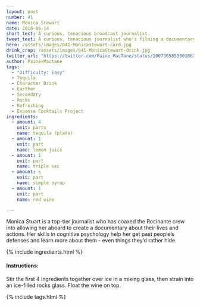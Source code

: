 ```yaml
---
layout: post
number: 41
name: Monica Stewart
date: 2018-06-14
short_text: A curious, tenacious broadcast journalist.
tweet_text: A curious, tenacious journalist who's filming a documentary about the Roci crew, uncovering every secret she can.
hero: /assets/images/041-MonicaStewart-card.jpg
drink_crop: /assets/images/041-MonicaStewart-drink.jpg
twitter_url: "https://twitter.com/Paine_MacTane/status/1007305853001662465"
author: Paine×Mactane
tags: 
  - "Difficulty: Easy"
  - Tequila
  - Character Drink
  - Earther
  - Secondary
  - Rocks
  - Refreshing
  - Expanse Cocktails Project
ingredients:
  - amount: 4
    unit: parts
    name: tequila (plata)
  - amount: 1
    unit: part
    name: lemon juice
  - amount: 1
    unit: part
    name: triple sec
  - amount: ½
    unit: part
    name: simple syrup
  - amount: 1
    unit: part
    name: red wine

---
```


Monica Stuart is a top-tier journalist who has coaxed the Rocinante crew into allowing her aboard to create a documentary about their lives and actions. Her skills in cognitive psychology help her get past people’s defenses and learn more about them - even things they’d rather hide.

{% include ingredients.html %}

#### Instructions:

Stir the first 4 ingredients together over ice in a mixing glass, then strain into an ice-filled rocks glass. Float the wine on top.

{% include tags.html %}

